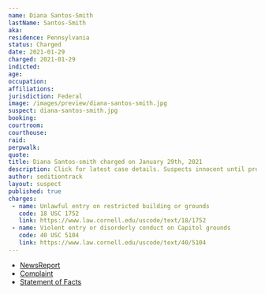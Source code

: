 ```yaml
---
name: Diana Santos-Smith
lastName: Santos-Smith
aka:
residence: Pennsylvania
status: Charged
date: 2021-01-29
charged: 2021-01-29
indicted:
age:
occupation:
affiliations:
jurisdiction: Federal
image: /images/preview/diana-santos-smith.jpg
suspect: diana-santos-smith.jpg
booking:
courtroom:
courthouse:
raid:
perpwalk:
quote:
title: Diana Santos-smith charged on January 29th, 2021
description: Click for latest case details. Suspects innocent until proven guilty.
author: seditiontrack
layout: suspect
published: true
charges:
 - name: Unlawful entry on restricted building or grounds
   code: 18 USC 1752
   link: https://www.law.cornell.edu/uscode/text/18/1752
 - name: Violent entry or disorderly conduct on Capitol grounds
   code: 40 USC 5104
   link: https://www.law.cornell.edu/uscode/text/40/5104
---
```

- [NewsReport](https://www.mcall.com/news/police/mc-nws-pennsylvania-women-charged-in-capitol-siege-20210130-zsgjdrfdibgpboyuatcphtlaxq-story.html)
- [Complaint](https://www.justice.gov/opa/page/file/1362581/download)
- [Statement of Facts](https://www.justice.gov/opa/page/file/1362581/download)

